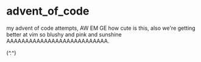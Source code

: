 # advent_of_code
my advent of code attempts, AW EM GE how cute is this, also we're getting better at vim so blushy and pink and sunshine 
AAAAAAAAAAAAAAAAAAAAAAAAAAA.

(*^.*^)
